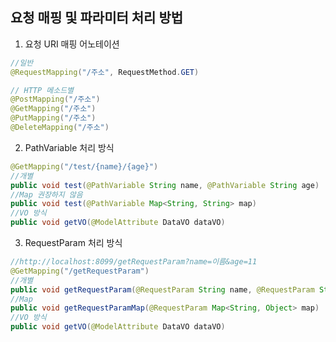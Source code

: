 ## 요청 매핑 및 파라미터 처리 방법

1. 요청 URI 매핑 어노테이션 
```java
//일반
@RequestMapping("/주소", RequestMethod.GET)

// HTTP 메소드별
@PostMapping("/주소")
@GetMapping("/주소")
@PutMapping("/주소")
@DeleteMapping("/주소")
```

2. PathVariable 처리 방식
```java
@GetMapping("/test/{name}/{age}")
//개별
public void test(@PathVariable String name, @PathVariable String age)
//Map 권장하지 않음
public void test(@PathVariable Map<String, String> map)
//VO 방식
public void getVO(@ModelAttribute DataVO dataVO)
```
3. RequestParam 처리 방식
```java
//http://localhost:8099/getRequestParam?name=이름&age=11
@GetMapping("/getRequestParam")
//개별
public void getRequestParam(@RequestParam String name, @RequestParam String age)
//Map
public void getRequestParamMap(@RequestParam Map<String, Object> map) 
//VO 방식
public void getVO(@ModelAttribute DataVO dataVO)
```
